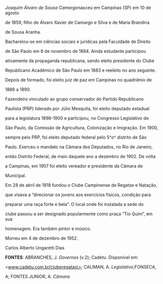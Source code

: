 

*Joaquim Álvaro de Sousa Camargo*nasceu em Campinas (SP) em 10 de agosto

de 1859, filho de Álvaro Xavier de Camargo e Silva e de Maria Brandina

de Sousa Aranha.



Bacharelou-se em ciências sociais e jurídicas pela Faculdade de Direito

de São Paulo em 8 de novembro de 1884. Ainda estudante participou

ativamente da propaganda republicana, sendo eleito presidente do Clube

Republicano Acadêmico de São Paulo em 1883 e reeleito no ano seguinte.

Depois de formado, foi eleito juiz de paz em Campinas no quadriênio de

1886 a 1890.



Fazendeiro vinculado ao grupo conservador do Partido Republicano

Paulista (PRP) liderado por Júlio Mesquita, foi eleito deputado estadual

para a legislatura 1898-1900 e participou, no Congresso Legislativo de

São Paulo, da Comissão de Agricultura, Colonização e Imigração. Em 1900,

sempre pelo PRP, foi eleito deputado federal pelo 5^o^ distrito de São

Paulo. Exerceu o mandato na Câmara dos Deputados, no Rio de Janeiro,

então Distrito Federal, de maio daquele ano a dezembro de 1902. De volta

a Campinas, em 1907 foi eleito vereador e presidente da Câmara de

Municipal.



Em 28 de abril de 1918 fundou o Clube Campinense de Regatas e Natação,

que visava a “direcionar os jovens aos exercícios físicos, condição para

preparar uma raça forte e bela”. O local onde foi instalada a sede do

clube passou a ser designado popularmente como praça “Tio Quim”, em sua

homenagem. Era também pintor e músico.



Morreu em 4 de dezembro de 1952.



Carlos Alberto Ungaretti Dias



**FONTES**: ABRANCHES, J. *Governos* (v.2); Cadetu. Disponível em:

\<www.cadetu.com.br/cluberegatas\>; CALIMAN, A. *Legislativo*;FONSECA,

A; FONTES JUNIOR, A. *Câmara*.

